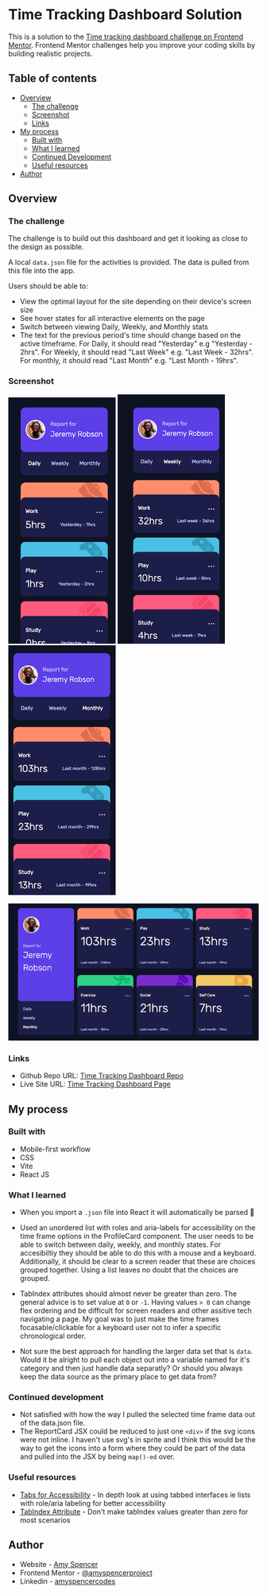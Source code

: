 # Time Tracking Dashboard Solution

This is a solution to the [Time tracking dashboard challenge on Frontend Mentor](https://www.frontendmentor.io/challenges/time-tracking-dashboard-UIQ7167Jw). Frontend Mentor challenges help you improve your coding skills by building realistic projects.

## Table of contents

- [Overview](#overview)
  - [The challenge](#the-challenge)
  - [Screenshot](#screenshot)
  - [Links](#links)
- [My process](#my-process)
  - [Built with](#built-with)
  - [What I learned](#what-i-learned)
  - [Continued Development](#continued-development)
  - [Useful resources](#useful-resources)
- [Author](#author)

## Overview

### The challenge

The challenge is to build out this dashboard and get it looking as close to the design as possible.

A local `data.json` file for the activities is provided. The data is pulled from this file into the app.

Users should be able to:

- View the optimal layout for the site depending on their device's screen size
- See hover states for all interactive elements on the page
- Switch between viewing Daily, Weekly, and Monthly stats
- The text for the previous period's time should change based on the active timeframe. For Daily, it should read "Yesterday" e.g "Yesterday - 2hrs". For Weekly, it should read "Last Week" e.g. "Last Week - 32hrs". For monthly, it should read "Last Month" e.g. "Last Month - 19hrs".

### Screenshot

![](./readme-screenshots/daily.png) ![](./readme-screenshots/weekly.png) ![](./readme-screenshots/monthly.png)

![](./readme-screenshots/desktop.png)

### Links

- Github Repo URL: [Time Tracking Dashboard Repo](https://github.com/amyspencerproject/time-tracking-dashboard-vite)
- Live Site URL: [ Time Tracking Dashboard Page](https://mellow-marigold-a587e3.netlify.app/)

## My process

### Built with

- Mobile-first workflow
- CSS
- Vite
- React JS

### What I learned

- When you import a `.json` file into React it will automatically be parsed 🥳

- Used an unordered list with roles and aria-labels for accessibility on the time frame options in the ProfileCard component. The user needs to be able to switch between daily, weekly, and monthly states. For accesibiltiy they should be able to do this with a mouse and a keyboard. Additionally, it should be clear to a screen reader that these are choices grouped together. Using a list leaves no doubt that the choices are grouped.
- TabIndex attributes should almost never be greater than zero. The general advice is to set value at `0` or `-1`. Having values `> 0` can change flex ordering and be difficult for screen readers and other assitive tech navigating a page. My goal was to just make the time frames focasable/clickable for a keyboard user not to infer a specific chronological order.

- Not sure the best approach for handling the larger data set that is `data`. Would it be alright to pull each object out into a variable named for it's category and then just handle data separatly? Or should you always keep the data source as the primary place to get data from?

### Continued development

- Not satisfied with how the way I pulled the selected time frame data out of the data.json file.
- The ReportCard JSX could be reduced to just one `<div>` if the svg icons were not inline. I haven't use svg's in sprite and I think this would be the way to get the icons into a form where they could be part of the data and pulled into the JSX by being `map()-ed` over.

### Useful resources

- [Tabs for Accessibility](https://inclusive-components.design/tabbed-interfaces/) - In depth look at using tabbed interfaces ie lists with role/aria labeling for better accessibility
- [TabIndex Attribute](https://developer.mozilla.org/en-US/docs/Web/HTML/Global_attributes/tabindex) - Don't make tabIndex values greater than zero for most scenarios

## Author

- Website - [Amy Spencer](https://spencerproject.com/)
- Frontend Mentor - [@amyspencerproject](https://www.frontendmentor.io/profile/amyspencerproject)
- Linkedin - [amyspencercodes](https://www.linkedin.com/in/amyspencercodes/)
